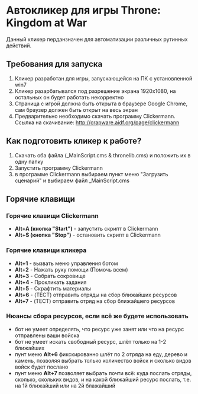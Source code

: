 # **Автокликер для игры Throne: Kingdom at War**

Данный кликер перданзначен для автоматизации различных рутинных действий.

## **Требования для запуска**

1. Кликер разработан для игры, запускающейся на ПК с установленной win7
2. Кликер разарбатывался под разрешение экрана 1920х1080, на остальных он будет работать некорректно
3. Страница с игрой должна быть открыта в браузере Google Chrome, сам браузер должен быть открыт на весь экран
3. Предварительно необходимо скачать программу Clickermann. 
Ссылка на скачивание: http://crapware.aidf.org/page/clickermann


## **Как подготовить кликер к работе?**
1. Скачать оба файла (_MainScript.cms & thronelib.cms) и положить их в одну папку
2. Запустить программу Clickermann
3. в программе Clickermann выбираем пункт меню "Загрузить сценарий" и выбираем файл _MainScript.cms

## **Горячие клавищи**

### **Горячие клавищи Clickermann**
- **Alt+A (кнопка "Start")** - запустить скрипт в Clickermann
- **Alt+S (кнопка "Stop")** - остановить скрипт в Clickermann

### **Горячие клавищи кликера**
- **Alt+1** - вызвать меню управления ботом
- **Alt+2** - Нажать руку помощи (Помочь всем)
- **Alt+3** - Собрать сокровище
- **Alt+4** - Прокликать задания
- **Alt+5** - Скрафтить материалы
- **Alt+6** - (ТЕСТ) отправить отряды на сбор ближайших ресурсов
- **Alt+7** - (ТЕСТ) отправить отряд на сбор ближайшего ресурсов

### **Нюансы сбора ресурсов, если всё же будете использовать**
- бот не умеет определять, что ресурс уже занят или что на ресурс отправлены ваши войска
- бот не умеет искать свободный ресурс, шлёт только на 1-2 ближайших
- пунт меню **Alt+6** фикскированно шлёт по 2 отряда на еду, дерево и камень, позволяя выбрать только количество войск и сколько видов войск будет послано
- пунт меню **Alt+7** позволяет выбрать почти всё: куда послать отряды, сколько, скольких видов, и на какой ближайший ресурс послать, т.е. на 1й ближайший или на 2й блажайший
